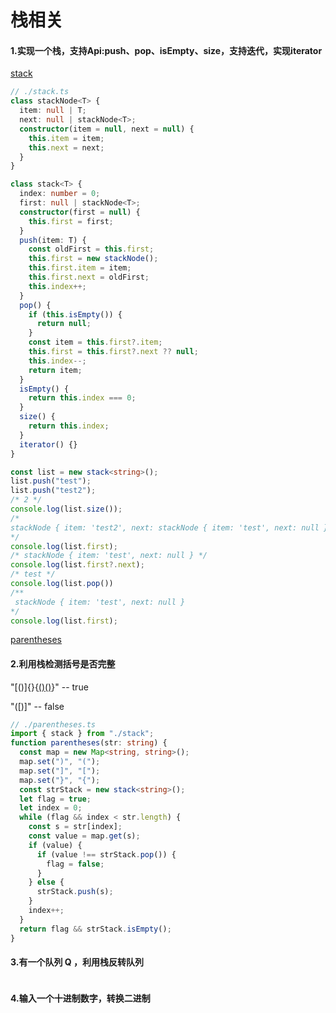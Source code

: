 <!--
 * @Date: 2022-03-28 11:13:33
 * @LastEditors: 赵聪
 * @LastEditTime: 2022-03-31 00:25:26
 * @FilePath: /leetCode/栈/README.md
-->
# 栈相关
#### 1.实现一个栈，支持Api:push、pop、isEmpty、size，支持迭代，实现iterator
[stack](./stack.ts)
```typescript
// ./stack.ts
class stackNode<T> {
  item: null | T;
  next: null | stackNode<T>;
  constructor(item = null, next = null) {
    this.item = item;
    this.next = next;
  }
}

class stack<T> {
  index: number = 0;
  first: null | stackNode<T>;
  constructor(first = null) {
    this.first = first;
  }
  push(item: T) {
    const oldFirst = this.first;
    this.first = new stackNode();
    this.first.item = item;
    this.first.next = oldFirst;
    this.index++;
  }
  pop() {
    if (this.isEmpty()) {
      return null;
    }
    const item = this.first?.item;
    this.first = this.first?.next ?? null;
    this.index--;
    return item;
  }
  isEmpty() {
    return this.index === 0;
  }
  size() {
    return this.index;
  }
  iterator() {}
}

const list = new stack<string>();
list.push("test");
list.push("test2");
/* 2 */
console.log(list.size());
/*
stackNode { item: 'test2', next: stackNode { item: 'test', next: null } }
*/
console.log(list.first);
/* stackNode { item: 'test', next: null } */
console.log(list.first?.next);
/* test */
console.log(list.pop())
/** 
 stackNode { item: 'test', next: null }
*/
console.log(list.first);
```
[parentheses](./parentheses.ts)
#### 2.利用栈检测括号是否完整
"[()]{}{[()()]()}" -- true  

"([)]" -- false
```typescript
// ./parentheses.ts
import { stack } from "./stack";
function parentheses(str: string) {
  const map = new Map<string, string>();
  map.set(")", "(");
  map.set("]", "[");
  map.set("}", "{");
  const strStack = new stack<string>();
  let flag = true;
  let index = 0;
  while (flag && index < str.length) {
    const s = str[index];
    const value = map.get(s);
    if (value) {
      if (value !== strStack.pop()) {
        flag = false;
      }
    } else {
      strStack.push(s);
    }
    index++;
  }
  return flag && strStack.isEmpty();
}
```

#### 3.有一个队列 Q ，利用栈反转队列

```typescript

```

#### 4.输入一个十进制数字，转换二进制

```typescript

```

